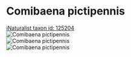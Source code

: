 
Comibaena pictipennis
=====================
  
[iNaturalist taxon id: 125204](https://www.inaturalist.org/taxa/125204)  
![Comibaena pictipennis](https://inaturalist-open-data.s3.amazonaws.com/photos/1407690/medium.JPG)  
![Comibaena pictipennis](https://inaturalist-open-data.s3.amazonaws.com/photos/1407689/medium.JPG)  
![Comibaena pictipennis](https://inaturalist-open-data.s3.amazonaws.com/photos/1407691/medium.JPG)